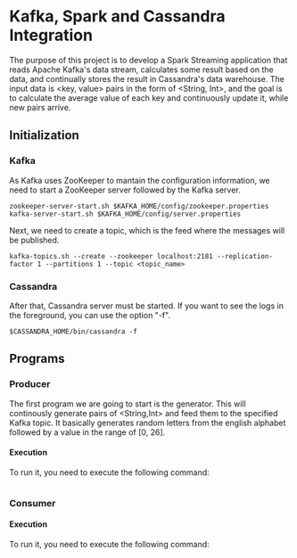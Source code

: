 # Kafka, Spark and Cassandra Integration
The purpose of this project is to develop a Spark Streaming application that reads Apache Kafka's data stream, calculates some result based on the data, and continually stores the result in Cassandra's data warehouse. The input data is <key, value> pairs in the form of <String, Int>, and the goal is to calculate the average value of each key and continuously update it, while new pairs arrive.

## Initialization
### Kafka
As Kafka uses ZooKeeper to mantain the configuration information, we need to start a ZooKeeper server followed by the Kafka server.
```
zookeeper-server-start.sh $KAFKA_HOME/config/zookeeper.properties
kafka-server-start.sh $KAFKA_HOME/config/server.properties
```

Next, we need to create a topic, which is the feed where the messages will be published.
```
kafka-topics.sh --create --zookeeper localhost:2181 --replication-factor 1 --partitions 1 --topic <topic_name>
```
### Cassandra
After that, Cassandra server must be started. If you want to see the logs in the foreground, you can use the option "-f".
```
$CASSANDRA_HOME/bin/cassandra -f
```
## Programs
### Producer
The first program we are going to start is the generator. This will continously generate pairs of <String,Int> and feed them to the specified Kafka topic. It basically generates random letters from the english alphabet followed by a value in the range of [0, 26].

#### Execution
To run it, you need to execute the following command:
```

```
### Consumer

#### Execution
To run it, you need to execute the following command:
```

```
